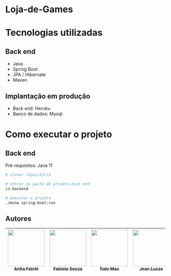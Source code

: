 # Loja-de-Games

# Tecnologias utilizadas
## Back end
- Java
- Spring Boot
- JPA / Hibernate
- Maven

## Implantação em produção
- Back end: Heroku
- Banco de dados: Mysql

# Como executar o projeto

## Back end
Pré-requisitos: Java 11

```bash
# clonar repositório

# entrar na pasta do projeto back end
cd backend

# executar o projeto
./mvnw spring-boot:run
```

## Autores

| [<img src="https://avatars.githubusercontent.com/u/93739689?v=4" width=115><br><sub>Anita Falchi</sub>](https://github.com/anita-falchi) |  [<img src="https://avatars.githubusercontent.com/u/97403936?v=4" width=115><br><sub>Fabíola Souza</sub>](https://github.com/fabiolasoufer) |  [<img src="https://avatars.githubusercontent.com/u/94934380?v=4" width=115><br><sub>Ítalo Max</sub>](https://github.com/Italomax) |  [<img src="https://avatars.githubusercontent.com/u/50253447?v=4" width=115><br><sub>Jean Lucas</sub>](https://github.com/JeanLRC) |  [<img src="https://avatars.githubusercontent.com/u/90970048?v=4" width=115><br><sub>Marcel Hikaru</sub>](https://github.com/Hikaruyamanaka) |  [<img src="https://avatars.githubusercontent.com/u/98350903?v=4" width=115><br><sub>Rafael Casotti</sub>](https://github.com/RafaelCasotti) |  [<img src="https://avatars.githubusercontent.com/u/98350220?v=4" width=115><br><sub>Samara Alves</sub>](https://github.com/Samara-Alves) |  [<img src="https://avatars.githubusercontent.com/u/97401841?v=4" width=115><br><sub>Sotiè Bustos</sub>](https://github.com/bustos00) |
| :---: | :---: | :---: | :---: | :---: | :---: | :---: | :---: |
